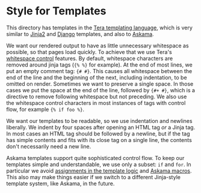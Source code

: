 # Style for Templates

This directory has templates in the [Tera templating language](teradoc), which is very
similar to [Jinja2](jinjadoc) and [Django](djangodoc) templates, and also to [Askama](askamadoc).

[teradoc]: https://tera.netlify.app/docs/#templates
[jinjadoc]: https://jinja.palletsprojects.com/en/3.0.x/templates/
[djangodoc]: https://docs.djangoproject.com/en/3.2/topics/templates/
[askamadoc]: https://docs.rs/askama/0.10.5/askama/

We want our rendered output to have as little unnecessary whitespace as
possible, so that pages load quickly. To achieve that we use Tera's
[whitespace control] features. By default, whitespace characters are removed
around jinja tags (`{% %}` for example). At the end of most lines, we put an
empty comment tag: `{# #}`. This causes all whitespace between the end of the
line and the beginning of the next, including indentation, to be omitted on
render. Sometimes we want to preserve a single space. In those cases we put the
space at the end of the line, followed by `{#+ #}`, which is a directive to
remove following whitespace but not preceding. We also use the whitespace
control characters in most instances of tags with control flow, for example
`{% if foo %}`.

[whitespace control]: https://tera.netlify.app/docs/#whitespace-control

We want our templates to be readable, so we use indentation and newlines
liberally. We indent by four spaces after opening an HTML tag _or_ a Jinja
tag. In most cases an HTML tag should be followed by a newline, but if the
tag has simple contents and fits with its close tag on a single line, the
contents don't necessarily need a new line.

Askama templates support quite sophisticated control flow. To keep our templates
simple and understandable, we use only a subset: `if` and `for`. In particular
we avoid [assignments in the template logic](assignments) and [Askama
macros](macros). This also may make things easier if we switch to a different
Jinja-style template system, like Askama, in the future.

[assignments]: https://djc.github.io/askama/template_syntax.html#assignments
[macros]: https://djc.github.io/askama/template_syntax.html#macros
